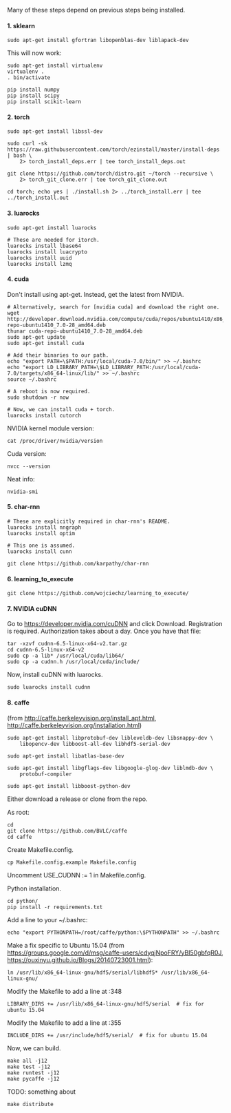 Many of these steps depend on previous steps being installed.

#### 1. sklearn

```
sudo apt-get install gfortran libopenblas-dev liblapack-dev
```

This will now work:
```
sudo apt-get install virtualenv
virtualenv .
. bin/activate

pip install numpy
pip install scipy
pip install scikit-learn
```

#### 2. torch

```
sudo apt-get install libssl-dev

sudo curl -sk https://raw.githubusercontent.com/torch/ezinstall/master/install-deps | bash \
    2> torch_install_deps.err | tee torch_install_deps.out

git clone https://github.com/torch/distro.git ~/torch --recursive \
    2> torch_git_clone.err | tee torch_git_clone.out

cd torch; echo yes | ./install.sh 2> ../torch_install.err | tee ../torch_install.out
```

#### 3. luarocks

```
sudo apt-get install luarocks

# These are needed for itorch.
luarocks install lbase64
luarocks install luacrypto
luarocks install uuid
luarocks install lzmq
```

#### 4. cuda

Don't install using apt-get.  Instead, get the latest from NVIDIA.

```
# Alternatively, search for [nvidia cuda] and download the right one.
wget http://developer.download.nvidia.com/compute/cuda/repos/ubuntu1410/x86_64/cuda-repo-ubuntu1410_7.0-28_amd64.deb
thunar cuda-repo-ubuntu1410_7.0-28_amd64.deb
sudo apt-get update
sudo apt-get install cuda

# Add their binaries to our path.
echo "export PATH=\$PATH:/usr/local/cuda-7.0/bin/" >> ~/.bashrc
echo "export LD_LIBRARY_PATH=\$LD_LIBRARY_PATH:/usr/local/cuda-7.0/targets/x86_64-linux/lib/" >> ~/.bashrc
source ~/.bashrc

# A reboot is now required.
sudo shutdown -r now

# Now, we can install cuda + torch.
luarocks install cutorch
```

NVIDIA kernel module version:

```
cat /proc/driver/nvidia/version 
```

Cuda version:

```
nvcc --version
```

Neat info:

```
nvidia-smi
```

#### 5. char-rnn

```
# These are explicitly required in char-rnn's README.
luarocks install nngraph
luarocks install optim

# This one is assumed.
luarocks install cunn

git clone https://github.com/karpathy/char-rnn
```

#### 6. learning_to_execute

```
git clone https://github.com/wojciechz/learning_to_execute/
```

#### 7. NVIDIA cuDNN

Go to https://developer.nvidia.com/cuDNN and click Download.  Registration is required.  Authorization takes about a day.  Once you have that file:

```
tar -xzvf cudnn-6.5-linux-x64-v2.tar.gz
cd cudnn-6.5-linux-x64-v2
sudo cp -a lib* /usr/local/cuda/lib64/
sudo cp -a cudnn.h /usr/local/cuda/include/
```

Now, install cuDNN with luarocks.

```
sudo luarocks install cudnn
```

#### 8. caffe

(from http://caffe.berkeleyvision.org/install_apt.html, http://caffe.berkeleyvision.org/installation.html)

```
sudo apt-get install libprotobuf-dev libleveldb-dev libsnappy-dev \
    libopencv-dev libboost-all-dev libhdf5-serial-dev

sudo apt-get install libatlas-base-dev

sudo apt-get install libgflags-dev libgoogle-glog-dev liblmdb-dev \
    protobuf-compiler

sudo apt-get install libboost-python-dev
```

Either download a release or clone from the repo.

As root:

```
cd
git clone https://github.com/BVLC/caffe
cd caffe
```

Create Makefile.config.

```
cp Makefile.config.example Makefile.config
```

Uncomment USE_CUDNN := 1 in Makefile.config.

Python installation.

```
cd python/
pip install -r requirements.txt
```

Add a line to your ~/.bashrc:

```
echo "export PYTHONPATH=/root/caffe/python:\$PYTHONPATH" >> ~/.bashrc
```

Make a fix specific to Ubuntu 15.04 (from https://groups.google.com/d/msg/caffe-users/cdyqjNpoFRY/yBI50gbfqR0J, https://ouxinyu.github.io/Blogs/20140723001.html):

```
ln /usr/lib/x86_64-linux-gnu/hdf5/serial/libhdf5* /usr/lib/x86_64-linux-gnu/
```

Modify the Makefile to add a line at :348

```
LIBRARY_DIRS += /usr/lib/x86_64-linux-gnu/hdf5/serial  # fix for ubuntu 15.04
```

Modify the Makefile to add a line at :355

```
INCLUDE_DIRS += /usr/include/hdf5/serial/  # fix for ubuntu 15.04
```

Now, we can build.

```
make all -j12
make test -j12
make runtest -j12
make pycaffe -j12
```

TODO: something about

```
make distribute
```
